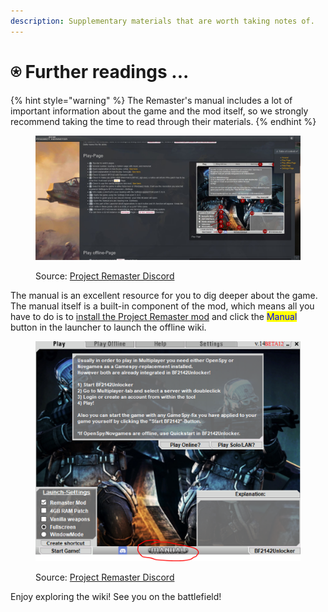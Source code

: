 ```yaml
---
description: Supplementary materials that are worth taking notes of.
---
```


# ⍟ Further readings ...

{% hint style="warning" %}
The Remaster's manual includes a lot of important information about the game and the mod itself, so we strongly recommend taking the time to read through their materials.
{% endhint %}

<figure><img src="../.gitbook/assets/WhatsApp Image 2022-12-12 at 1.48.18 AM.jpeg" alt=""><figcaption><p>Source: <a href="https://discord.gg/nVdDkgA">Project Remaster Discord</a></p></figcaption></figure>

The manual is an excellent resource for you to dig deeper about the game. The manual itself is a built-in component of the mod, which means all you have to do is to [install the Project Remaster mod](3.-installing-project-remaster.md) and click the <mark style="color:blue;">Manual</mark> button in the launcher to launch the offline wiki.



<figure><img src="../.gitbook/assets/efwewewefw.PNG" alt=""><figcaption><p>Source: <a href="https://discord.gg/nVdDkgA">Project Remaster Discord</a></p></figcaption></figure>

Enjoy exploring the wiki! See you on the battlefield!
